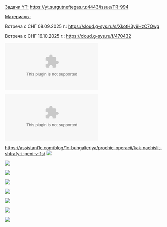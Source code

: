 <u>Задачи YT:</u>
https://yt.surgutneftegas.ru:4443/issue/TR-994

<u>Материалы:</u>

Встреча с СНГ 08.09.2025 г.:
https://cloud.g-sys.ru/s/XkotH3y9HzC7Qwg

Встреча с СНГ 16.10.2025 г.:
https://cloud.g-sys.ru/f/470432

![](Концептуальный%20подход%20к%20решению%20задачи%20регистрации%20и%20оплаты%20штрафов%20v0.9_15.09.2025.docx)

![](Концептуальный%20подход%20к%20решению%20задачи%20регистрации%20и%20оплаты%20штрафов%20v1.4_16.10.2025.docx)

https://assistant1c.com/blog/1c-buhgalteriya/prochie-operacii/kak-nachislit-shtrafy-i-peni-v-1s/
![](Pasted%20image%2020250908140526.png)

![](Pasted%20image%2020250908121239.png)

![](Pasted%20image%2020250908132604.png)

![](Pasted%20image%2020250908132542.png)

![](Pasted%20image%2020250917093856.png)

![](Pasted%20image%2020250917093928.png)

![](Pasted%20image%2020250917094010.png)

![](Pasted%20image%2020251016092809.png)






